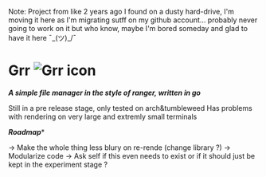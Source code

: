 Note: Project from like 2 years ago I found on a dusty hard-drive, I'm moving it here as I'm migrating sutff on my 
github account... probably never going to work on it but who know, maybe I'm bored someday and glad to have it here 
¯\_(ツ)_/¯

 # Grr ![Grr icon](https://i.imgur.com/vcVkpaC.png)
 ***A simple file manager in the style of ranger, written in go***

 Still in a pre release stage, only tested on arch&tumbleweed 
 Has problems with rendering on very large and extremly small terminals

 ***Roadmap****

 -> Make the whole thing less blury on re-rende (change library ?)
 -> Modularize code
 -> Ask self if this even needs to exist or if it should just be kept in the experiment stage ?

